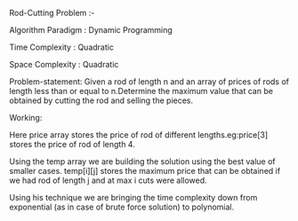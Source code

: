 Rod-Cutting Problem :-

Algorithm Paradigm : Dynamic Programming

Time Complexity : Quadratic

Space Complexity : Quadratic

Problem-statement:
Given a rod of length n and an array of prices of rods of length less than or equal to n.Determine the maximum value that can be obtained by cutting the rod and selling the pieces.

Working:

Here price array stores the price of rod of different lengths.eg:price[3] stores the price of rod of length 4. 

Using the temp array we are building the solution using the best value of smaller cases.
temp[i][j] stores the maximum price  that can be obtained if we had rod of length j and at max i cuts were allowed.

Using his technique we are bringing the time complexity down from exponential (as in case of brute force solution) to polynomial.




